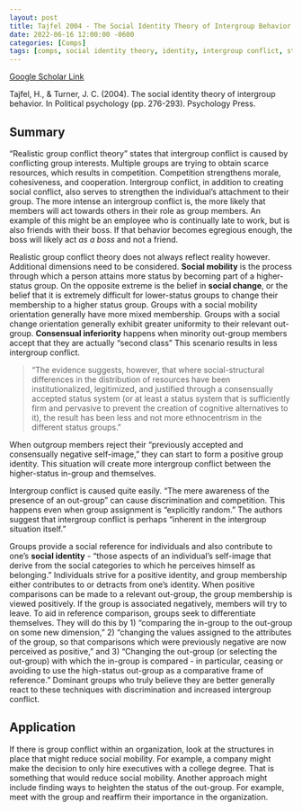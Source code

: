 ```yaml
---
layout: post
title: Tajfel 2004 - The Social Identity Theory of Intergroup Behavior
date: 2022-06-16 12:00:00 -0600
categories: [Comps]
tags: [comps, social identity theory, identity, intergroup conflict, status, identity work]
---
```

[Google Scholar Link](https://scholar.google.com/scholar?hl=en&as_sdt=0%2C45&q=tajfel+and+turner+social+identity+theory&btnG=&oq=tajfel+and+turner)

Tajfel, H., & Turner, J. C. (2004). The social identity theory of intergroup behavior. In Political psychology (pp. 276-293). Psychology Press.

## Summary
“Realistic group conflict theory” states that intergroup conflict is caused by conflicting group interests.  Multiple groups are trying to obtain scarce resources, which results in competition.  Competition strengthens morale, cohesiveness, and cooperation.  Intergroup conflict, in addition to creating social conflict, also serves to strengthen the individual’s attachment to their group.  The more intense an intergroup conflict is, the more likely that members will act towards others in their role as group members.  An example of this might be an employee who is continually late to work, but is also friends with their boss.  If that behavior becomes egregious enough, the boss will likely act _as a boss_ and not a friend.

Realistic group conflict theory does not always reflect reality however.  Additional dimensions need to be considered.  **Social mobility** is the process through which a person attains more status by becoming part of a higher-status group.  On the opposite extreme is the belief in **social change**, or the belief that it is extremely difficult for lower-status groups to change their membership to a higher status group.  Groups with a social mobility orientation generally have more mixed membership.  Groups with a social change orientation generally exhibit greater uniformity to their relevant out-group.  **Consensual inferiority** happens when minority out-group members accept that they are actually “second class”  This scenario results in less intergroup conflict.

> “The evidence suggests, however, that where social-structural differences in the distribution of resources have been institutionalized, legitimized, and justified through a consensually accepted status system (or at least a status system that is sufficiently firm and pervasive to prevent the creation of cognitive alternatives to it), the result has been less and not more ethnocentrism in the different status groups."

When outgroup members reject their “previously accepted and consensually negative self-image,” they can start to form a positive group identity.  This situation will create more intergroup conflict between the higher-status in-group and themselves.

Intergroup conflict is caused quite easily.  “The mere awareness of the presence of an out-group” can cause discrimination and competition.  This happens even when group assignment is “explicitly random.”  The authors suggest that intergroup conflict is perhaps “inherent in the intergroup situation itself.”

Groups provide a social reference for individuals and also contribute to one’s **social identity** - “those aspects of an individual’s self-image that derive from the social categories to which he perceives himself as belonging.”  Individuals strive for a positive identity, and group membership either contributes to or detracts from one’s identity.  When positive comparisons can be made to a relevant out-group, the group membership is viewed positively.  If the group is associated negatively, members will try to leave.  To aid in reference comparison, groups seek to differentiate themselves.  They will do this by 1) “comparing the in-group to the out-group on some new dimension,” 2) “changing the values assigned to the attributes of the group, so that comparisons which were previously negative are now perceived as positive,” and 3)  “Changing the out-group (or selecting the out-group) with which the in-group is compared - in particular, ceasing or avoiding to use the high-status out-group as a comparative frame of reference.”  Dominant groups who truly believe they are better generally react to these techniques with discrimination and increased intergroup conflict.

## Application
If there is group conflict within an organization, look at the structures in place that might reduce social mobility.  For example, a company might make the decision to only hire executives with a college degree.  That is something that would reduce social mobility.  Another approach might include finding ways to heighten the status of the out-group.  For example, meet with the group and reaffirm their importance in the organization.
